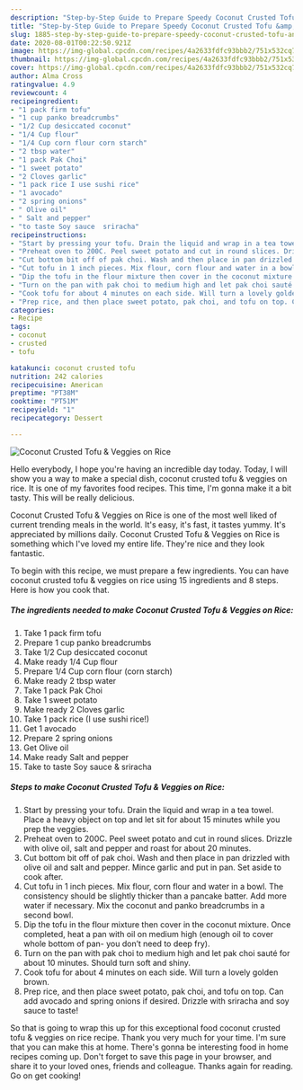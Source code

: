 ```yaml
---
description: "Step-by-Step Guide to Prepare Speedy Coconut Crusted Tofu &amp;amp; Veggies on Rice"
title: "Step-by-Step Guide to Prepare Speedy Coconut Crusted Tofu &amp;amp; Veggies on Rice"
slug: 1885-step-by-step-guide-to-prepare-speedy-coconut-crusted-tofu-and-amp-veggies-on-rice
date: 2020-08-01T00:22:50.921Z
image: https://img-global.cpcdn.com/recipes/4a2633fdfc93bbb2/751x532cq70/coconut-crusted-tofu-veggies-on-rice-recipe-main-photo.jpg
thumbnail: https://img-global.cpcdn.com/recipes/4a2633fdfc93bbb2/751x532cq70/coconut-crusted-tofu-veggies-on-rice-recipe-main-photo.jpg
cover: https://img-global.cpcdn.com/recipes/4a2633fdfc93bbb2/751x532cq70/coconut-crusted-tofu-veggies-on-rice-recipe-main-photo.jpg
author: Alma Cross
ratingvalue: 4.9
reviewcount: 4
recipeingredient:
- "1 pack firm tofu"
- "1 cup panko breadcrumbs"
- "1/2 Cup desiccated coconut"
- "1/4 Cup flour"
- "1/4 Cup corn flour corn starch"
- "2 tbsp water"
- "1 pack Pak Choi"
- "1 sweet potato"
- "2 Cloves garlic"
- "1 pack rice I use sushi rice"
- "1 avocado"
- "2 spring onions"
- " Olive oil"
- " Salt and pepper"
- "to taste Soy sauce  sriracha"
recipeinstructions:
- "Start by pressing your tofu. Drain the liquid and wrap in a tea towel. Place a heavy object on top and let sit for about 15 minutes while you prep the veggies."
- "Preheat oven to 200C. Peel sweet potato and cut in round slices. Drizzle with olive oil, salt and pepper and roast for about 20 minutes."
- "Cut bottom bit off of pak choi. Wash and then place in pan drizzled with olive oil and salt and pepper. Mince garlic and put in pan. Set aside to cook after."
- "Cut tofu in 1 inch pieces. Mix flour, corn flour and water in a bowl. The consistency should be slightly thicker than a pancake batter. Add more water if necessary. Mix the coconut and panko breadcrumbs in a second bowl."
- "Dip the tofu in the flour mixture then cover in the coconut mixture. Once completed, heat a pan with oil on medium high (enough oil to cover whole bottom of pan- you don’t need to deep fry)."
- "Turn on the pan with pak choi to medium high and let pak choi sauté for about 10 minutes. Should turn soft and shiny."
- "Cook tofu for about 4 minutes on each side. Will turn a lovely golden brown."
- "Prep rice, and then place sweet potato, pak choi, and tofu on top. Can add avocado and spring onions if desired. Drizzle with sriracha and soy sauce to taste!"
categories:
- Recipe
tags:
- coconut
- crusted
- tofu

katakunci: coconut crusted tofu 
nutrition: 242 calories
recipecuisine: American
preptime: "PT38M"
cooktime: "PT51M"
recipeyield: "1"
recipecategory: Dessert

---
```



![Coconut Crusted Tofu &amp; Veggies on Rice](https://img-global.cpcdn.com/recipes/4a2633fdfc93bbb2/751x532cq70/coconut-crusted-tofu-veggies-on-rice-recipe-main-photo.jpg)

Hello everybody, I hope you're having an incredible day today. Today, I will show you a way to make a special dish, coconut crusted tofu &amp; veggies on rice. It is one of my favorites food recipes. This time, I'm gonna make it a bit tasty. This will be really delicious.



Coconut Crusted Tofu &amp; Veggies on Rice is one of the most well liked of current trending meals in the world. It's easy, it's fast, it tastes yummy. It's appreciated by millions daily. Coconut Crusted Tofu &amp; Veggies on Rice is something which I've loved my entire life. They're nice and they look fantastic.


To begin with this recipe, we must prepare a few ingredients. You can have coconut crusted tofu &amp; veggies on rice using 15 ingredients and 8 steps. Here is how you cook that.

<!--inarticleads1-->

##### The ingredients needed to make Coconut Crusted Tofu &amp; Veggies on Rice:

1. Take 1 pack firm tofu
1. Prepare 1 cup panko breadcrumbs
1. Take 1/2 Cup desiccated coconut
1. Make ready 1/4 Cup flour
1. Prepare 1/4 Cup corn flour (corn starch)
1. Make ready 2 tbsp water
1. Take 1 pack Pak Choi
1. Take 1 sweet potato
1. Make ready 2 Cloves garlic
1. Take 1 pack rice (I use sushi rice!)
1. Get 1 avocado
1. Prepare 2 spring onions
1. Get  Olive oil
1. Make ready  Salt and pepper
1. Take to taste Soy sauce &amp; sriracha




<!--inarticleads2-->

##### Steps to make Coconut Crusted Tofu &amp; Veggies on Rice:

1. Start by pressing your tofu. Drain the liquid and wrap in a tea towel. Place a heavy object on top and let sit for about 15 minutes while you prep the veggies.
1. Preheat oven to 200C. Peel sweet potato and cut in round slices. Drizzle with olive oil, salt and pepper and roast for about 20 minutes.
1. Cut bottom bit off of pak choi. Wash and then place in pan drizzled with olive oil and salt and pepper. Mince garlic and put in pan. Set aside to cook after.
1. Cut tofu in 1 inch pieces. Mix flour, corn flour and water in a bowl. The consistency should be slightly thicker than a pancake batter. Add more water if necessary. Mix the coconut and panko breadcrumbs in a second bowl.
1. Dip the tofu in the flour mixture then cover in the coconut mixture. Once completed, heat a pan with oil on medium high (enough oil to cover whole bottom of pan- you don’t need to deep fry).
1. Turn on the pan with pak choi to medium high and let pak choi sauté for about 10 minutes. Should turn soft and shiny.
1. Cook tofu for about 4 minutes on each side. Will turn a lovely golden brown.
1. Prep rice, and then place sweet potato, pak choi, and tofu on top. Can add avocado and spring onions if desired. Drizzle with sriracha and soy sauce to taste!




So that is going to wrap this up for this exceptional food coconut crusted tofu &amp; veggies on rice recipe. Thank you very much for your time. I'm sure that you can make this at home. There's gonna be interesting food in home recipes coming up. Don't forget to save this page in your browser, and share it to your loved ones, friends and colleague. Thanks again for reading. Go on get cooking!
